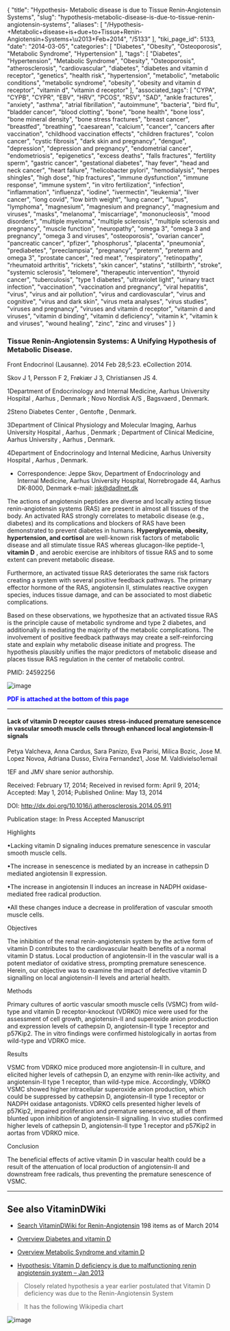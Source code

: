 {
    "title": "Hypothesis- Metabolic disease is due to Tissue Renin-Angiotensin Systems",
    "slug": "hypothesis-metabolic-disease-is-due-to-tissue-renin-angiotensin-systems",
    "aliases": [
        "/Hypothesis-+Metabolic+disease+is+due+to+Tissue+Renin-Angiotensin+Systems+\u2013+Feb+2014",
        "/5133"
    ],
    "tiki_page_id": 5133,
    "date": "2014-03-05",
    "categories": [
        "Diabetes",
        "Obesity",
        "Osteoporosis",
        "Metabolic Syndrome",
        "Hypertension"
    ],
    "tags": [
        "Diabetes",
        "Hypertension",
        "Metabolic Syndrome",
        "Obesity",
        "Osteoporosis",
        "atherosclerosis",
        "cardiovascular",
        "diabetes",
        "diabetes and vitamin d receptor",
        "genetics",
        "health risk",
        "hypertension",
        "metabolic",
        "metabolic conditions",
        "metabolic syndrome",
        "obesity",
        "obesity and vitamin d receptor",
        "vitamin d",
        "vitamin d receptor"
    ],
    "associated_tags": [
        "CYPA",
        "CYPB",
        "CYPR",
        "EBV",
        "HRV",
        "PCOS",
        "RSV",
        "SAD",
        "ankle fractures",
        "anxiety",
        "asthma",
        "atrial fibrillation",
        "autoimmune",
        "bacteria",
        "bird flu",
        "bladder cancer",
        "blood clotting",
        "bone",
        "bone health",
        "bone loss",
        "bone mineral density",
        "bone stress fractures",
        "breast cancer",
        "breastfed",
        "breathing",
        "caesarean",
        "calcium",
        "cancer",
        "cancers after vaccination",
        "childhood vaccination effects",
        "children fractures",
        "colon cancer",
        "cystic fibrosis",
        "dark skin and pregnancy",
        "dengue",
        "depression",
        "depression and pregnancy",
        "endometrial cancer",
        "endometriosis",
        "epigenetics",
        "excess deaths",
        "falls fractures",
        "fertility sperm",
        "gastric cancer",
        "gestational diabetes",
        "hay fever",
        "head and neck cancer",
        "heart failure",
        "helicobacter pylori",
        "hemodialysis",
        "herpes shingles",
        "high dose",
        "hip fractures",
        "immune dysfunction",
        "immune response",
        "immune system",
        "in vitro fertilization",
        "infection",
        "inflammation",
        "influenza",
        "iodine",
        "ivermectin",
        "leukemia",
        "liver cancer",
        "long covid",
        "low birth weight",
        "lung cancer",
        "lupus",
        "lymphoma",
        "magnesium",
        "magnesium and pregnancy",
        "magnesium and viruses",
        "masks",
        "melanoma",
        "miscarriage",
        "mononucleosis",
        "mood disorders",
        "multiple myeloma",
        "multiple sclerosis",
        "multiple sclerosis and pregnancy",
        "muscle function",
        "neuropathy",
        "omega 3",
        "omega 3 and pregnancy",
        "omega 3 and viruses",
        "osteoporosis",
        "ovarian cancer",
        "pancreatic cancer",
        "pfizer",
        "phosphorus",
        "placenta",
        "pneumonia",
        "prediabetes",
        "preeclampsia",
        "pregnancy",
        "preterm",
        "preterm and omega 3",
        "prostate cancer",
        "red meat",
        "respiratory",
        "retinopathy",
        "rheumatoid arthritis",
        "rickets",
        "skin cancer",
        "statins",
        "stillbirth",
        "stroke",
        "systemic sclerosis",
        "telomere",
        "therapeutic intervention",
        "thyroid cancer",
        "tuberculosis",
        "type 1 diabetes",
        "ultraviolet light",
        "urinary tract infection",
        "vaccination",
        "vaccination and pregnancy",
        "viral hepatitis",
        "virus",
        "virus and air pollution",
        "virus and cardiovascular",
        "virus and cognitive",
        "virus and dark skin",
        "virus meta analyses",
        "virus studies",
        "viruses and pregnancy",
        "viruses and vitamin d receptor",
        "vitamin d and viruses",
        "vitamin d binding",
        "vitamin d deficiency",
        "vitamin k",
        "vitamin k and viruses",
        "wound healing",
        "zinc",
        "zinc and viruses"
    ]
}


### Tissue Renin-Angiotensin Systems: A Unifying Hypothesis of Metabolic Disease.

Front Endocrinol (Lausanne). 2014 Feb 28;5:23. eCollection 2014.

Skov J 1, Persson F 2, Frøkiær J 3, Christiansen JS 4.

1Department of Endocrinology and Internal Medicine, Aarhus University Hospital , Aarhus , Denmark ; Novo Nordisk A/S , Bagsvaerd , Denmark.

2Steno Diabetes Center , Gentofte , Denmark.

3Department of Clinical Physiology and Molecular Imaging, Aarhus University Hospital , Aarhus , Denmark ; Department of Clinical Medicine, Aarhus University , Aarhus , Denmark.

4Department of Endocrinology and Internal Medicine, Aarhus University Hospital , Aarhus , Denmark.

* Correspondence: Jeppe Skov, Department of Endocrinology and Internal Medicine, Aarhus University Hospital, Norrebrogade 44, Aarhus DK-8000, Denmark e-mail: jsk@dadlnet.dk

The actions of angiotensin peptides are diverse and locally acting tissue renin-angiotensin systems (RAS) are present in almost all tissues of the body. An activated RAS strongly correlates to metabolic disease (e.g., diabetes) and its complications and blockers of RAS have been demonstrated to prevent diabetes in humans.  **Hyperglycemia, obesity, hypertension, and cortisol**  are well-known risk factors of metabolic disease and all stimulate tissue RAS whereas glucagon-like peptide-1,  **vitamin D** , and aerobic exercise are inhibitors of tissue RAS and to some extent can prevent metabolic disease. 

Furthermore, an activated tissue RAS deteriorates the same risk factors creating a system with several positive feedback pathways. The primary effector hormone of the RAS, angiotensin II, stimulates reactive oxygen species, induces tissue damage, and can be associated to most diabetic complications. 

Based on these observations, we hypothesize that an activated tissue RAS is the principle cause of metabolic syndrome and type 2 diabetes, and additionally is mediating the majority of the metabolic complications. The involvement of positive feedback pathways may create a self-reinforcing state and explain why metabolic disease initiate and progress. The hypothesis plausibly unifies the major predictors of metabolic disease and places tissue RAS regulation in the center of metabolic control.

PMID: 24592256

<img src="https://d378j1rmrlek7x.cloudfront.net/attachments/jpeg/ras.jpg" alt="image">

 **<span style="color:#00F;">PDF is attached at the bottom of this page</span>** 

---

#### Lack of vitamin D receptor causes stress-induced premature senescence in vascular smooth muscle cells through enhanced local angiotensin-II signals

Petya Valcheva, Anna Cardus, Sara Panizo, Eva Parisi, Milica Bozic, Jose M. Lopez Novoa, Adriana Dusso, Elvira Fernandez1, Jose M. Valdivielso1email

1EF and JMV share senior authorship.

Received: February 17, 2014; Received in revised form: April 9, 2014; Accepted: May 1, 2014; Published Online: May 13, 2014

DOI: http://dx.doi.org/10.1016/j.atherosclerosis.2014.05.911

Publication stage: In Press Accepted Manuscript

Highlights

•Lacking vitamin D signaling induces premature senescence in vascular smooth muscle cells.

•The increase in senescence is mediated by an increase in cathepsin D mediated angiotensin II expression.

•The increase in angiotensin II induces an increase in NADPH oxidase-mediated free radical production.

•All these changes induce a decrease in proliferation of vascular smooth muscle cells.

Objectives

The inhibition of the renal renin-angiotensin system by the active form of vitamin D contributes to the cardiovascular health benefits of a normal vitamin D status. Local production of angiotensin-II in the vascular wall is a potent mediator of oxidative stress, prompting premature senescence. Herein, our objective was to examine the impact of defective vitamin D signalling on local angiotensin-II levels and arterial health.

Methods

Primary cultures of aortic vascular smooth muscle cells (VSMC) from wild-type and vitamin D receptor-knockout (VDRKO) mice were used for the assessment of cell growth, angiotensin-II and superoxide anion production and expression levels of cathepsin D, angiotensin-II type 1 receptor and p57Kip2. The in vitro findings were confirmed histologically in aortas from wild-type and VDRKO mice.

Results

VSMC from VDRKO mice produced more angiotensin-II in culture, and elicited higher levels of cathepsin D, an enzyme with renin-like activity, and angiotensin-II type 1 receptor, than wild-type mice. Accordingly, VDRKO VSMC showed higher intracellular superoxide anion production, which could be suppressed by cathepsin D, angiotensin-II type 1 receptor or NADPH oxidase antagonists. VDRKO cells presented higher levels of p57Kip2, impaired proliferation and premature senescence, all of them blunted upon inhibition of angiotensin-II signalling. In vivo studies confirmed higher levels of cathepsin D, angiotensin-II type 1 receptor and p57Kip2 in aortas from VDRKO mice.

Conclusion

The beneficial effects of active vitamin D in vascular health could be a result of the attenuation of local production of angiotensin-II and downstream free radicals, thus preventing the premature senescence of VSMC.

---

## See also VitaminDWiki

* [Search VitaminDWiki for Renin-Angiotensin](https://www.VitaminDWiki.com/Search+Results?hl=en&oe=UTF-8&ie=UTF-8&btnG=Google+Search&googles.x=0&googles.y=0&q=%22Renin-Angiotensin+%22&domains=VitaminDWiki.com&sitesearch=VitaminDWiki.com) 198 items as of March 2014

* [Overview Diabetes and vitamin D](/tags/overview-diabetes-and-vitamin-d.html)

* [Overview Metabolic Syndrome and vitamin D](/tags/overview-metabolic-syndrome-and-vitamin-d.html)

* [Hypothesis: Vitamin D deficiency is due to malfunctioning renin angiotensin system – Jan 2013](/posts/hypothesis-vitamin-d-deficiency-is-due-to-malfunctioning-renin-angiotensin-system) 

> Closely related hypothesis a year earlier postulated that Vitamin D deficiency was due to the  Renin-Angiotensin System

> It has the following Wikipedia chart

<img src="https://d378j1rmrlek7x.cloudfront.net/attachments/jpeg/ras-wikipedia.jpg" alt="image">
